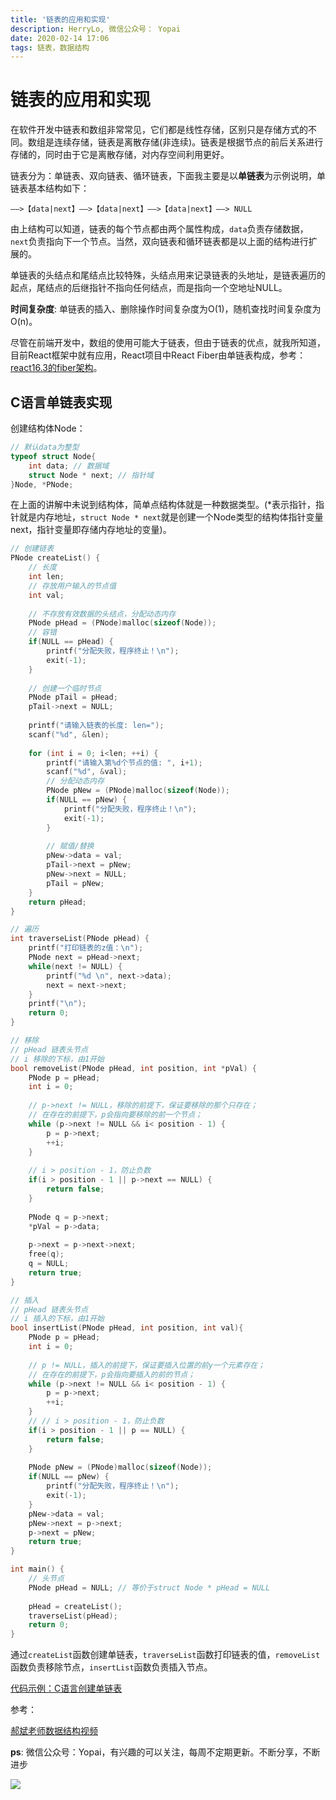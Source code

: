 ```yaml
---
title: '链表的应用和实现'
description: HerryLo, 微信公众号： Yopai
date: 2020-02-14 17:06
tags: 链表，数据结构
---
```


# 链表的应用和实现

在软件开发中链表和数组非常常见，它们都是线性存储，区别只是存储方式的不同。数组是连续存储，链表是离散存储(非连续)。链表是根据节点的前后关系进行存储的，同时由于它是离散存储，对内存空间利用更好。

链表分为：单链表、双向链表、循环链表，下面我主要是以**单链表**为示例说明，单链表基本结构如下：

```shell
——>【data|next】——>【data|next】——>【data|next】——> NULL
```
由上结构可以知道，链表的每个节点都由两个属性构成，```data```负责存储数据，```next```负责指向下一个节点。当然，双向链表和循环链表都是以上面的结构进行扩展的。

单链表的头结点和尾结点比较特殊，头结点用来记录链表的头地址，是链表遍历的起点，尾结点的后继指针不指向任何结点，而是指向一个空地址NULL。

**时间复杂度**: 单链表的插入、删除操作时间复杂度为O(1)，随机查找时间复杂度为O(n)。

尽管在前端开发中，数组的使用可能大于链表，但由于链表的优点，就我所知道，目前React框架中就有应用，React项目中React Fiber由单链表构成，参考：[react16.3的fiber架构](https://blog.csdn.net/songshuzhong/article/details/80642651)。

## C语言单链表实现

创建结构体Node：
```c
// 默认data为整型
typeof struct Node{
    int data; // 数据域
    struct Node * next; // 指针域
}Node, *PNode;
```
在上面的讲解中未说到结构体，简单点结构体就是一种数据类型。(*表示指针，指针就是内存地址，```struct Node * next```就是创建一个Node类型的结构体指针变量next，指针变量即存储内存地址的变量)。

```c
// 创建链表
PNode createList() {
    // 长度
    int len;
    // 存放用户输入的节点值
    int val;
    
    // 不存放有效数据的头结点，分配动态内存
    PNode pHead = (PNode)malloc(sizeof(Node));
    // 容错
    if(NULL == pHead) {
        printf("分配失败，程序终止！\n");
        exit(-1);
    }
    
    // 创建一个临时节点
    PNode pTail = pHead;
    pTail->next = NULL;
    
    printf("请输入链表的长度: len=");
    scanf("%d", &len);
    
    for (int i = 0; i<len; ++i) {
        printf("请输入第%d个节点的值: ", i+1);
        scanf("%d", &val);
        // 分配动态内存
        PNode pNew = (PNode)malloc(sizeof(Node));
        if(NULL == pNew) {
            printf("分配失败，程序终止！\n");
            exit(-1);
        }
        
        // 赋值/替换
        pNew->data = val;
        pTail->next = pNew;
        pNew->next = NULL;
        pTail = pNew;
    }
    return pHead;
}

// 遍历  
int traverseList(PNode pHead) {
    printf("打印链表的z值：\n");
    PNode next = pHead->next;
    while(next != NULL) {
        printf("%d \n", next->data);
        next = next->next;
    }
    printf("\n");
    return 0;
}

// 移除
// pHead 链表头节点
// i 移除的下标，由1开始
bool removeList(PNode pHead, int position, int *pVal) {
    PNode p = pHead;
    int i = 0;
    
    // p->next != NULL，移除的前提下，保证要移除的那个只存在；
    // 在存在的前提下，p会指向要移除的前一个节点；
    while (p->next != NULL && i< position - 1) {
        p = p->next;
        ++i;
    }
    
    // i > position - 1，防止负数
    if(i > position - 1 || p->next == NULL) {
        return false;
    }
    
    PNode q = p->next;
    *pVal = p->data;
    
    p->next = p->next->next;
    free(q);
    q = NULL;
    return true;
}

// 插入
// pHead 链表头节点
// i 插入的下标，由1开始
bool insertList(PNode pHead, int position, int val){
    PNode p = pHead;
    int i = 0;
    
    // p != NULL，插入的前提下，保证要插入位置的前y一个元素存在；
    // 在存在的前提下，p会指向要插入的前的节点；
    while (p->next != NULL && i< position - 1) {
        p = p->next;
        ++i;
    }
    // // i > position - 1，防止负数
    if(i > position - 1 || p == NULL) {
        return false;
    }
    
    PNode pNew = (PNode)malloc(sizeof(Node));
    if(NULL == pNew) {
        printf("分配失败，程序终止！\n");
        exit(-1);
    }
    pNew->data = val;
    pNew->next = p->next;
    p->next = pNew;
    return true;
}

int main() {
    // 头节点
    PNode pHead = NULL; // 等价于struct Node * pHead = NULL
    
    pHead = createList();
    traverseList(pHead);
    return 0;
}
```
通过```createList```函数创建单链表，```traverseList```函数打印链表的值，```removeList```函数负责移除节点，```insertList```函数负责插入节点。

[代码示例：C语言创建单链表](https://github.com/HerryLo/CStruct/blob/master/list/main.c)

参考：

[郝斌老师数据结构视频](https://www.bilibili.com/video/av12907870?p=14)

**ps**: 微信公众号：Yopai，有兴趣的可以关注，每周不定期更新。不断分享，不断进步

![](/webChat1.png)
